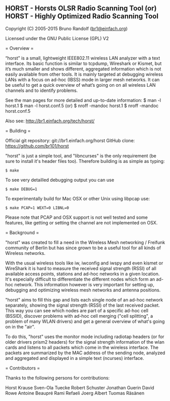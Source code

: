 
HORST - Horsts OLSR Radio Scanning Tool (or)
HORST - Highly Optimized Radio Scanning Tool
-------------------------------------------------------------------------------
Copyright (C) 2005-2015 Bruno Randolf (br1@einfach.org)

Licensed under the GNU Public License (GPL) V2


= Overview =

“horst” is a small, lightweight IEEE802.11 wireless LAN analyzer with a text 
interface. Its basic function is similar to tcpdump, Wireshark or Kismet, but 
it’s much smaller and shows different, aggregated information which is not 
easily available from other tools. It is mainly targeted at debugging wireless 
LANs with a focus on ad-hoc (IBSS) mode in larger mesh networks. It can be 
useful to get a quick overview of what’s going on on all wireless LAN channels 
and to identify problems.

See the man pages for more detailed and up-to-date information:
	$ man -l horst.1
	$ man -l horst.conf.5
	(or)
	$ nroff -mandoc horst.1
	$ nroff -mandoc horst.conf.5

Also see: http://br1.einfach.org/tech/horst/


= Building =

Official git repository:	git://br1.einfach.org/horst
GitHub clone:			https://github.com/br101/horst

"horst" is just a simple tool, and "libncurses" is the only requirement (be sure
to install it's header files too). Therefore building is as simple as typing:

	$ make

To see very detailled debugging output you can use

	$ make DEBUG=1

To experimentally build for Mac OSX or other Unix using libpcap use:

	$ make PCAP=1 WEXT=0 LIBNL=0

Please note that PCAP and OSX support is not well tested and some features,
like getting or setting the channel are not implemented on OSX.


= Background =

"horst" was created to fill a need in the Wireless Mesh networking / Freifunk
community of Berlin but has since grown to be a useful tool for all kinds of 
Wireless networks.

With the usual wireless tools like iw, iwconfig and iwspy and even kismet or 
WireShark it is hard to measure the received signal strength (RSSI) of
all available access points, stations and ad-hoc networks in a given location. 
It's especially difficult to differentiate the different nodes which form an 
ad-hoc network. This information however is very important for setting up, 
debugging and optimizing wireless mesh networks and antenna positions.

"horst" aims to fill this gap and lists each single node of an ad-hoc network
separately, showing the signal strength (RSSI) of the last received packet. This
way you can see which nodes are part of a specific ad-hoc cell (BSSID), 
discover problems with ad-hoc cell merging ("cell splitting", a problem of 
many WLAN drivers) and get a general overview of what's going on in the "air".

To do this, "horst" uses the monitor mode including radiotap headers (or for 
older drivers prism2 headers) for the signal strength information of the wlan 
cards and listens to all packets which come in the wireless interface. The 
packets are summarized by the MAC address of the sending node, analyzed and
aggregated and displayed in a simple text (ncurses) interface.


= Contributors =

Thanks to the following persons for contributions:

Horst Krause
Sven-Ola Tuecke
Robert Schuster
Jonathan Guerin
David Rowe
Antoine Beaupré
Rami Refaeli
Joerg Albert
Tuomas Räsänen
